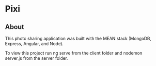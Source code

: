# Pixi

## About

This photo sharing application was built with the MEAN stack (MongoDB, Express, Angular, and Node).

To view this project run ng serve from the client folder and nodemon server.js from the server folder.
